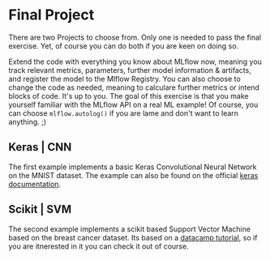 # Final Project

There are two Projects to choose from. Only one is needed to pass the final exercise. Yet, of course you can do both if you are keen on doing so.

Extend the code with everything you know about MLflow now, meaning you track relevant metrics, parameters, further model information & artifacts, and register the model to the Mlflow Registry.
You can also choose to change the code as needed, meaning to calculare further metrics or intend blocks of code. It's up to you. The goal of this exercise is that you make yourself familiar with the MLflow API on a real ML example! Of course, you can choose `mlflow.autolog()` if you are lame and don't want to learn anything. ;)

## Keras | CNN

The first example implements a basic Keras Convolutional Neural Network on the MNIST dataset. The example can also be found on the official [keras documentation](https://keras.io/examples/vision/mnist_convnet/).

## Scikit | SVM

The second example implements a scikit based Support Vector Machine based on the breast cancer dataset. Its based on a [datacamp tutorial](https://www.datacamp.com/tutorial/svm-classification-scikit-learn-python), so if you are itnerested in it you can check it out of course.

